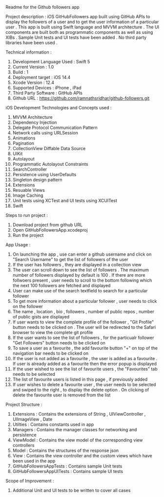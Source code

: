 Readme for the Github followers app

Project description : iOS GitHubFollowers app built using GitHub APIs to display the followers of a user and to get the user information of a particular user . This app is built using Swift language and MVVM architecture . The UI components are built both as programmatic components as well as using XIBs . Sample Unit tests and UI tests have been added . No third party libraries have been used . 

Technical information :
1. Development Language Used : Swift 5
2. Current Version : 1.0  
3. Build : 1
4. Deployment target : iOS 14.4
5. Xcode Version : 12.4
6. Supported Devices : iPhone , iPad
7. Third Party Software : GitHub APIs
8. Github URL : https://github.com/ramnathsridhar/github-followers.git

iOS Development Technologies and Concepts used :
1.   MVVM Architecture
2.   Dependency Injection
3.   Delegate Protocol Communication Pattern
4.   Network calls using URLSession
5.   Animations
6.   Pagination
7.   CollectionView Diffable Data Source
8.   UIKit
9.   Autolayout
10. Programmatic Autolayout Constraints
11. SearchController
12. Persistence using UserDefaults
13. Singleton design pattern
15. Extensions
16. Resuable Views
17. Image Caching
18. Unit tests using  XCTest and UI tests using XCUITest
19. Swift

Steps to run project :
1. Download project from github URL
2. Open GitHubFollowersApp.xcodeproj
3. Run the project

App Usage :
1.  On launching the app , use can enter a github username and click on "Search Username" to get the list of followers of the user
2.  If the user has followers , they are displayed in a collection view
3.  The user can scroll down to see the list of followers . The maximum number of followers displayed by default is 100 . If there are more follwoers present , user needs to scroll to the bottom following which the next 100 followers are fetched and displayed
4.  User can make use of the search textfield to search for a particular follower 
5.  To get more information about a particular follower , user needs to click on the follower
6.  The name , location , bio , followers , number of public repos , number of public gists are displayed 
7.   If user wants to view the complete profile of the follower , "Git Profile" button needs to be clicked on . The user will be redirected to the Safari browser to view the complete git profile
8.   If the user wants to see the list of followers , for the particualr follower "Get Followers" button needs to be clicked on 
9.   To save a user as a favourite , the add favourite button "+" on top of the navigation bar needs to be clicked on  
10. If the user is not added as a favourite , the user is added as a favourite . If user is already added as a favourite then the error popup is displayed
11. If the user wished to see the list of favourite users , the "Favourites" tab needs to be selected
12. The list of favourite users is listed in this page , if previously added
13. If user wishes to delete a favourite user , the user needs to be selected and swiped to the right , to display the delete option . On clicking of delete the favourite user is removed from the list

Project Structure :
1. Extensions : Contains the extensions of String , UIViewController , UIImageView , Date
2. Utilties : Contains constants used in app
3. Managers : Contains the manager classes for networking and persistence
4. ViewModel : Contains the view model of the corresponding view controllers
5. Model : Contains the structures of the response json
6. View : Contains the view controller and the custom views which have been used in the app
7. GitHubFollowersAppTests : Contains sample Unit tests
8. GitHubFollowersAppUITests : Contains sample UI tests

Scope of Improvement :
1. Additional Unit and UI tests to be written to cover all cases
